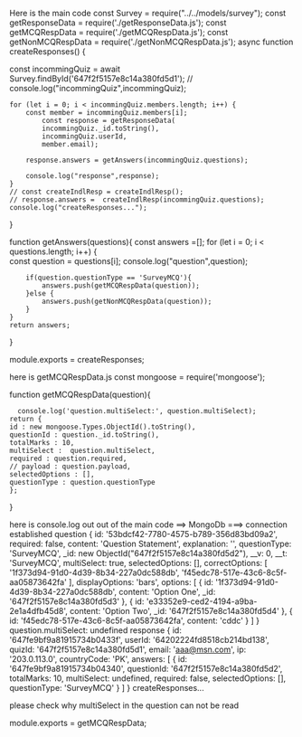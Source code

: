 Here is the main code
const Survey = require("../../models/survey"); 
const getResponseData = require('./getResponseData.js'); 
const getMCQRespData = require('./getMCQRespData.js'); 
const getNonMCQRespData = require('./getNonMCQRespData.js'); 
async function createResponses() {

const incommingQuiz = await Survey.findById('647f2f5157e8c14a380fd5d1');
    // console.log("incommingQuiz",incommingQuiz);

    for (let i = 0; i < incommingQuiz.members.length; i++) {
        const member = incommingQuiz.members[i];
            const response = getResponseData( 
            incommingQuiz._id.toString(),
            incommingQuiz.userId,
            member.email);

        response.answers = getAnswers(incommingQuiz.questions);

        console.log("response",response);
    }
    // const createIndlResp = createIndlResp();
    // response.answers =  createIndlResp(incommingQuiz.questions);
    console.log("createResponses...");
}




function getAnswers(questions){
    const answers =[];
    for (let i = 0; i < questions.length; i++) {        
        const question = questions[i];
        console.log("question",question);

        if(question.questionType == 'SurveyMCQ'){
            answers.push(getMCQRespData(question));
        }else {
            answers.push(getNonMCQRespData(question));
        }
    }
    return answers;
}

module.exports = createResponses;



here is getMCQRespData.js
const mongoose = require('mongoose');

function getMCQRespData(question){

      console.log('question.multiSelect:', question.multiSelect);
    return {
    id : new mongoose.Types.ObjectId().toString(),
    questionId : question._id.toString(),
    totalMarks : 10,
    multiSelect :  question.multiSelect,
    required : question.required,
    // payload : question.payload,
    selectedOptions : [],
    questionType : question.questionType
    };
}


here is console.log out out of the main code ==>
MongoDb ===> connection established
question {
  id: '53bdcf42-7780-4575-b789-356d83bd09a2',
  required: false,
  content: 'Question Statement',
  explanation: '',
  questionType: 'SurveyMCQ',
  _id: new ObjectId("647f2f5157e8c14a380fd5d2"),
  __v: 0,
  __t: 'SurveyMCQ',
  multiSelect: true,
  selectedOptions: [],
  correctOptions: [
    '1f373d94-91d0-4d39-8b34-227a0dc588db',
    'f45edc78-517e-43c6-8c5f-aa05873642fa'
  ],
  displayOptions: 'bars',
  options: [
    {
      id: '1f373d94-91d0-4d39-8b34-227a0dc588db',
      content: 'Option One',
      _id: '647f2f5157e8c14a380fd5d3'
    },
    {
      id: 'e33352e9-ced2-4194-a9ba-2e1a4dfb45d8',
      content: 'Option Two',
      _id: '647f2f5157e8c14a380fd5d4'
    },
    { id: 'f45edc78-517e-43c6-8c5f-aa05873642fa', content: 'cddc' }
  ]
}
question.multiSelect: undefined
response {
  id: '647fe9bf9a81915734b0433f',
  userId: '64202224fd8518cb214bd138',
  quizId: '647f2f5157e8c14a380fd5d1',
  email: 'aaa@msn.com',
  ip: '203.0.113.0',
  countryCode: 'PK',
  answers: [
    {
      id: '647fe9bf9a81915734b04340',
      questionId: '647f2f5157e8c14a380fd5d2',
      totalMarks: 10,
      multiSelect: undefined,
      required: false,
      selectedOptions: [],
      questionType: 'SurveyMCQ'
    }
  ]
}
createResponses...

please check why multiSelect in the question can not be read 

module.exports = getMCQRespData;